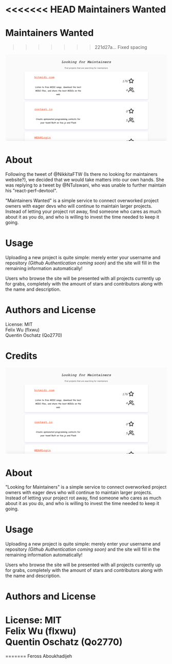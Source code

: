<<<<<<< HEAD
Maintainers Wanted
=======
Maintainers Wanted  
==================  
>>>>>>> 221d27a... Fixed spacing

![picture alt](LookingForMaintainers.png "")  

# About #   

Following the tweet of @NikkitaFTW (Is there no looking for maintainers website?), we decided that we would take matters into our own hands. She was replying to a tweet by @NTulswani, who was unable to further maintain his "react-perf-devtool".    

"Maintainers Wanted" is a simple service to connect overworked project owners with eager devs who will continue to maintain larger projects. Instead of letting your project rot away, find someone who cares as much about it as you do, and who is willing to invest the time needed to keep it going.  

# Usage #  

Uploading a new project is quite simple: merely enter your username and repository _(Github Authentication coming soon)_ and the site will fill in the remaining information automatically!  

Users who browse the site will be presented with all projects currently up for grabs, completely with the amount of stars and contributors along with the name and description.  

# Authors and License #   

License: MIT  
Felix Wu (flxwu)  
Quentin Oschatz (Qo2770)     

# Credits #   

  
![picture alt](LookingForMaintainers.png "")
  
# About #  
  
"Looking for Maintainers" is a simple service to connect overworked project owners with eager devs who will continue to maintain larger projects. Instead of letting your project rot away, find someone who cares as much about it as you do, and who is willing to invest the time needed to keep it going.  
  
# Usage #  
  
Uploading a new project is quite simple: merely enter your username and repository _(Github Authentication coming soon)_ and the site will fill in the remaining information automatically!  
  
Users who browse the site will be presented with all projects currently up for grabs, completely with the amount of stars and contributors along with the name and description.  
  
# Authors and License #
  
License: MIT  
Felix Wu (flxwu)  
Quentin Oschatz (Qo2770)  
=======
=======
Feross Aboukhadijeh    
  
